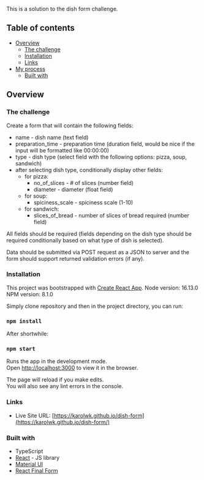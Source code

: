 This is a solution to the dish form challenge.

## Table of contents

- [Overview](#overview)
  - [The challenge](#the-challenge)
  - [Installation](#installation)
  - [Links](#links)
- [My process](#my-process)
  - [Built with](#built-with)

## Overview

### The challenge

Create a form that will contain the following fields:

- name - dish name (text field)
- preparation_time - preparation time (duration field, would be nice if the input will be formatted like 00:00:00)
- type - dish type (select field with the following options: pizza, soup, sandwich)
- after selecting dish type, conditionally display other fields:
  - for pizza:
    - no_of_slices - # of slices (number field)
    - diameter - diameter (float field)
  - for soup:
    - spiciness_scale - spiciness scale (1-10)
  - for sandwich:
    - slices_of_bread - number of slices of bread required (number field)

All fields should be required (fields depending on the dish type should be required conditionally based on what type of dish is selected).

Data should be submitted via POST request as a JSON to server and the form should support returned validation errors (if any).

### Installation

This project was bootstrapped with [Create React App](https://github.com/facebook/create-react-app).
Node version: 16.13.0
NPM version: 8.1.0

Simply clone repository and then in the project directory, you can run:

### `npm install`

After shortwhile:

### `npm start`

Runs the app in the development mode.\
Open [http://localhost:3000](http://localhost:3000) to view it in the browser.

The page will reload if you make edits.\
You will also see any lint errors in the console.

### Links

- Live Site URL: [https://karolwk.github.io/dish-form](https://karolwk.github.io/dish-form/)

### Built with

- TypeScript
- [React](https://reactjs.org/) - JS library
- [Material UI](https://mui.com)
- [React Final Form](https://final-form.org/react)
